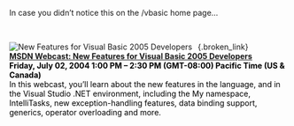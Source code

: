 In case you didn&#8217;t notice this on the /vbasic home page&#8230;

&nbsp;

[ <img style="MARGIN-RIGHT: 10px" alt="New Features for Visual Basic 2005 Developers" src="http://msdn.microsoft.com/vbasic/art/community/robertgreen.PNG" align="left" border="0" />](http://msevents.microsoft.com/cui/eventdetail.aspx?eventid=1032254455&culture=en-us){.broken_link}<span style="DISPLAY: inline-block"><a style="FONT-WEIGHT: bold" href="http://msevents.microsoft.com/cui/eventdetail.aspx?eventid=1032254455&culture=en-us" class="broken_link">MSDN Webcast: New Features for Visual Basic 2005 Developers</a><br /><span style="COLOR: #000000"><b>Friday, July 02, 2004 1:00 PM &#8211; 2:30 PM (GMT-08:00) Pacific Time (US & Canada)</b><br />In this webcast, you&#8217;ll learn about the new features in the language, and in the Visual Studio .NET environment, including the My namespace, IntelliTasks, new exception-handling features, data binding support, generics, operator overloading and more. </span></span>

&nbsp;